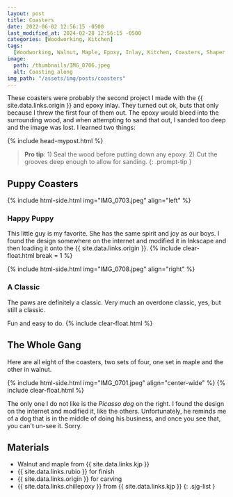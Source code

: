 ```yaml
---
layout: post
title: Coasters
date: 2022-06-02 12:56:15 -0500
last_modified_at: 2024-02-28 12:56:15 -0500
categories: [Woodworking, Kitchen]
tags:
  [Woodworking, Walnut, Maple, Epoxy, Inlay, Kitchen, Coasters, Shaper Origin]
image:
  path: /thumbnails/IMG_0706.jpeg
  alt: Coasting along
img_path: "/assets/img/posts/coasters"
---
```


These coasters were probably the second project I made with the {{ site.data.links.origin }} and epoxy inlay. They turned out ok, buts that only because I threw the first four of them out. The epoxy would bleed into the surrounding wood, and when attempting to sand that out, I sanded too deep and the image was lost. I learned two things:

{% include head-mypost.html %}

> **Pro tip**: 1) Seal the wood before putting down any epoxy. 2) Cut the grooves deep enough to allow for sanding.
{: .prompt-tip }

## Puppy Coasters

{% include html-side.html img="IMG_0703.jpeg" align="left" %}

### Happy Puppy

This little guy is my favorite. She has the same spirit and joy as our boys. I found the design somewhere on the internet and modified it in Inkscape and then loading it onto the {{ site.data.links.origin }}.
{% include clear-float.html break = 1 %}

{% include html-side.html img="IMG_0708.jpeg" align="right" %}

### A Classic

The paws are definitely a classic. Very much an overdone classic, yes, but still a classic.

Fun and easy to do.
{% include clear-float.html %}

## The Whole Gang

Here are all eight of the coasters, two sets of four, one set in maple and the other in walnut.

{% include html-side.html img="IMG_0701.jpeg" align="center-wide" %}
{% include clear-float.html %}

The only one I do not like is the _Picasso dog_ on the right. I found the design on the internet and modified it, like the others. Unfortunately, he reminds me of a dog that is in the middle of doing his business, and once you see that, you can't un-see it. Sorry.

## Materials

- Walnut and maple from {{ site.data.links.kjp }}
- {{ site.data.links.rubio }} for finish
- {{ site.data.links.origin }} for carving
- {{ site.data.links.chillepoxy }} from {{ site.data.links.kjp }}
{: .sjg-list }
